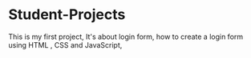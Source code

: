 # Student-Projects
This is my first project, It's about login form, how to create a login form using HTML , CSS and JavaScript, 
